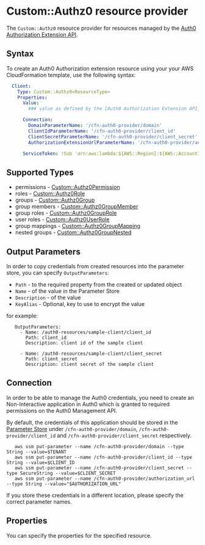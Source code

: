 # Custom::Authz0 resource provider
The `Custom::Authz0` resource provider for resources managed by the [Auth0 Authorization Extension API](https://auth0.com/docs/extensions/authorization-extension/v2).

## Syntax
To create an Auth0 Authorization extension resource using your your AWS CloudFormation template, use the following syntax:

```yaml
  Client:
    Type: Custom::Authz0<ResourceType>
    Properties:
      Value:
        ### value as defined by the [Auth0 Authorization Extension API](https://auth0.com/docs/api/authorization-extension)

      Connection:
        DomainParameterName: '/cfn-auth0-provider/domain'
        ClientIdParameterName: '/cfn-auth0-provider/client_id'
        ClientSecretParameterName: '/cfn-auth0-provider/client_secret'
        AuthorizationExtensionUrlParameterName: '/cfn-auth0-provider/authorization_url'

      ServiceToken: !Sub 'arn:aws:lambda:${AWS::Region}:${AWS::AccountId}:function:cfn-auth0-provider'
```

## Supported Types

- permissions - [Custom::Authz0Permission](permission.md)
- roles - [Custom::Authz0Role](role.md)
- groups - [Custom::Authz0Group](group.md)
- group members - [Custom::Authz0GroupMember](group.md)
- group roles - [Custom::Authz0GroupRole](group.md)
- user roles - [Custom::Authz0UserRole](user-role.md)
- group mappings - [Custom::Authz0GroupMapping](group.md)
- nested groups - [Custom::Authz0GroupNested](group.md)

## Output Parameters
In order to copy credentials from created resources into the parameter store, you can specify `OutputParameters`:

- `Path` - to the required property from the created or updated object
- `Name` - of the value in the Parameter Store
- `Description` - of the value
- `KeyAlias` - Optional, key to use to encrypt the value

for example:

```
   OutputParameters:
     - Name: /auth0-resources/sample-client/client_id
       Path: client_id
       Description: client id of the sample client

     - Name: /auth0-resources/sample-client/client_secret
       Path: client_secret
       Description: client secret of the sample client
```

## Connection
In order to be able to manage the Auth0 credentials, you need to create an Non-Interactive application
in Auth0 which is granted to required permissions on the Auth0 Management API. 

By default, the credentials of this application should be stored in the 
[Parameter Store](https://docs.aws.amazon.com/systems-manager/latest/userguide/systems-manager-paramstore.html) under 
`/cfn-auth0-provider/domain`, `/cfn-auth0-provider/client_id` and `/cfn-auth0-provider/client_secret`
respectively.

```
   aws ssm put-parameter --name /cfn-auth0-provider/domain --type String --value=$TENANT
   aws ssm put-parameter --name /cfn-auth0-provider/client_id --type String --value=$CLIENT_ID
   aws ssm put-parameter --name /cfn-auth0-provider/client_secret --type SecureString --value=$CLIENT_SECRET
   aws ssm put-parameter --name /cfn-auth0-provider/authorization_url --type String --value="$AUTHORIZATION_URL"
```

If you store these credentials in a different location, please specify the correct parameter names.


## Properties
You can specify the properties for the specified resource.

